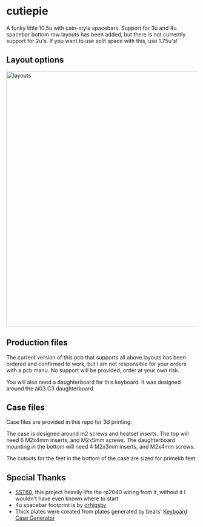 # cutiepie
A funky little 10.5u with cain-style spacebars. Support for 3u and 4u spacebar bottom row layouts has been added, but there is not currently support for 2u's. If you want to use split space with this, use 1.75u's!

## Layout options
<img width="673" alt="layouts" src="https://user-images.githubusercontent.com/2542062/189012236-82d1c22b-16fd-4c5c-a58e-53a78203e5e6.png">

## Production files
The current version of this pcb that supports all above layouts has been ordered and confirmed to work, but I am not responsible for your orders with a pcb manu. No support will be provided, order at your own risk.

You will also need a daughterboard for this keyboard. It was designed around the ai03 C3 daughterboard.

## Case files
Case files are provided in this repo for 3d printing.

The case is designed around m2 screws and heatset inserts. The top will need 6 M2x4mm inserts, and M2x5mm screws. The daughterboard mounting in the bottom will need 4 M2x3mm inserts, and M2x4mm screws.

The cutouts for the feet in the bottom of the case are sized for primekb feet.

## Special Thanks
- [SST60](https://github.com/dededecline/SST60), this project heavily lifts the rp2040 wiring from it, without it I wouldn't have even known where to start
- 4u spacebar footprint is by [drhigsby](https://github.com/drhigsby)
- Thick plates were created from plates generated by bears' [Keyboard Case Generator](https://github.com/gleorepo/Keyboard-Case-Generator)